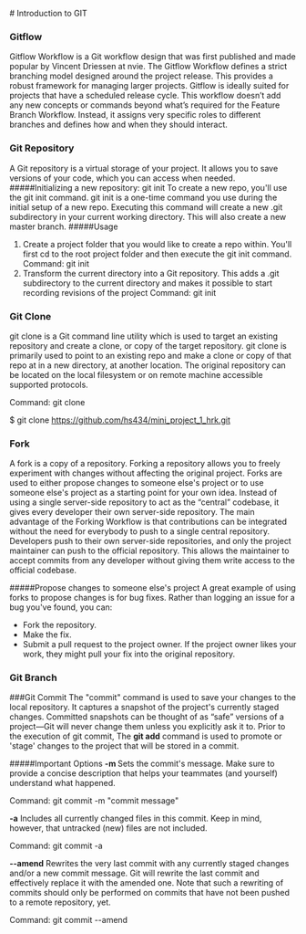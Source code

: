 ﻿﻿﻿﻿﻿﻿﻿﻿﻿﻿﻿﻿﻿﻿﻿# Introduction to GIT### GitflowGitflow Workflow is a Git workflow design that was first published and made popular by Vincent Driessen at nvie. The Gitflow Workflow defines a strict branching model designed around the project release. This provides a robust framework for managing larger projects. Gitflow is ideally suited for projects that have a scheduled release cycle. This workflow doesn’t add any new concepts or commands beyond what’s required for the Feature Branch Workflow. Instead, it assigns very specific roles to different branches and defines how and when they should interact. ### Git RepositoryA Git repository is a virtual storage of your project. It allows you to save versions of your code, which you can access when needed. #####Initializing a new repository: git initTo create a new repo, you'll use the git init command. git init is a one-time command you use during the initial setup of a new repo. Executing this command will create a new .git subdirectory in your current working directory. This will also create a new master branch. #####Usage1.  Create a project folder that you would like to create a repo within. You'll first cd to the root project folder and then execute the git init command. Command:  git init 2. Transform the current directory into a Git repository. This adds a .git subdirectory to the current directory and makes it possible to start recording revisions of the project Command:  git init <directory> ### Git Clonegit clone is a Git command line utility which is used to target an existing repository and create a clone, or copy of the target repository. git clone is primarily used to point to an existing repo and make a clone or copy of that repo at in a new directory, at another location. The original repository can be located on the local filesystem or on remote machine accessible supported protocols. Command: git clone <url>$ git clone https://github.com/hs434/mini_project_1_hrk.git### ForkA fork is a copy of a repository. Forking a repository allows you to freely experiment with changes without affecting the original project. Forks are used to either propose changes to someone else's project or to use someone else's project as a starting point for your own idea. Instead of using a single server-side repository to act as the “central” codebase, it gives every developer their own server-side repository.The main advantage of the Forking Workflow is that contributions can be integrated without the need for everybody to push to a single central repository. Developers push to their own server-side repositories, and only the project maintainer can push to the official repository. This allows the maintainer to accept commits from any developer without giving them write access to the official codebase.#####Propose changes to someone else's projectA great example of using forks to propose changes is for bug fixes. Rather than logging an issue for a bug you've found, you can:- Fork the repository.- Make the fix.- Submit a pull request to the project owner.If the project owner likes your work, they might pull your fix into the original repository.### Git Branch###Git CommitThe "commit" command is used to save your changes to the local repository. It captures a snapshot of the project's currently staged changes. Committed snapshots can be thought of as “safe” versions of a project—Git will never change them unless you explicitly ask it to. Prior to the execution of git commit, The **git add** command is used to promote or 'stage' changes to the project that will be stored in a commit. #####Important Options **-m <message>**  Sets the commit's message. Make sure to provide a concise description that helps your teammates (and yourself) understand what happened.Command: git commit -m "commit message"**-a**  Includes all currently changed files in this commit. Keep in mind, however, that untracked (new) files are not included.Command: git commit -a**--amend**  Rewrites the very last commit with any currently staged changes and/or a new commit message. Git will rewrite the last commit and effectively replace it with the amended one. Note that such a rewriting of commits should only be performed on commits that have not been pushed to a remote repository, yet.Command: git commit --amend